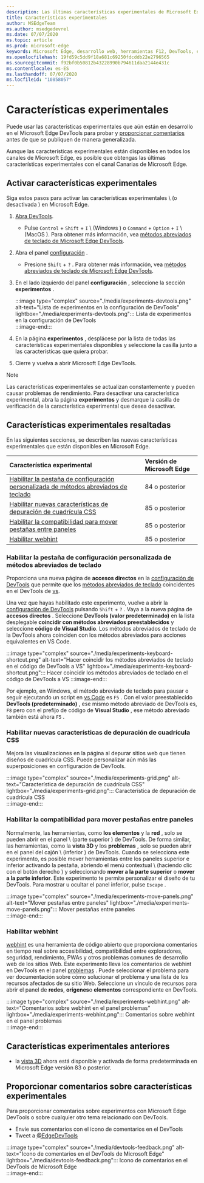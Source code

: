 ```yaml
---
description: Las últimas características experimentales de Microsoft Edge DevTools
title: Características experimentales
author: MSEdgeTeam
ms.author: msedgedevrel
ms.date: 07/07/2020
ms.topic: article
ms.prod: microsoft-edge
keywords: Microsoft Edge, desarrollo web, herramientas F12, DevTools, experimento
ms.openlocfilehash: 19fd59c5dd9f18a681c69250fdcddb22e2796565
ms.sourcegitcommit: f92bf0b50812b43228990b794611daa2144e431c
ms.contentlocale: es-ES
ms.lasthandoff: 07/07/2020
ms.locfileid: "10858057"
---
```

# Características experimentales  

Puede usar las características experimentales que aún están en desarrollo en el Microsoft Edge DevTools para probar y [proporcionar comentarios](#providing-feedback-on-experimental-features) antes de que se publiquen de manera generalizada.  

Aunque las características experimentales están disponibles en todos los canales de Microsoft Edge, es posible que obtengas las últimas características experimentales con el canal Canarias de Microsoft Edge.  

## Activar características experimentales  

Siga estos pasos para activar las características experimentales \ (o desactivada \) en Microsoft Edge.  

1.  [Abra DevTools][DevtoolsOpen].  
     *   Pulse `Control` + `Shift` + `I` \ (Windows \) o `Command` + `Option` + `I` \ (MacOS \).  Para obtener más información, vea [métodos abreviados de teclado de Microsoft Edge DevTools][DevToolsShortcuts].  
1.  Abra el panel [configuración][DevToolsCustomizeSettings] .  
    *   Presione `Shift` + `?` .  Para obtener más información, vea [métodos abreviados de teclado de Microsoft Edge DevTools][DevToolsShortcuts].  
1.  En el lado izquierdo del panel **configuración** , seleccione la sección **experimentos** .  
    
    :::image type="complex" source="./media/experiments-devtools.png" alt-text="Lista de experimentos en la configuración de DevTools" lightbox="./media/experiments-devtools.png":::
       Lista de experimentos en la configuración de DevTools  
    :::image-end:::  
    
1.  En la página **experimentos** , desplácese por la lista de todas las características experimentales disponibles y seleccione la casilla junto a las características que quiera probar.  
1.  Cierre y vuelva a abrir Microsoft Edge DevTools.  

> [!NOTE]
> Las características experimentales se actualizan constantemente y pueden causar problemas de rendimiento.  Para desactivar una característica experimental, abra la página **experimentos** y desmarque la casilla de verificación de la característica experimental que desea desactivar.  

## Características experimentales resaltadas  

En las siguientes secciones, se describen las nuevas características experimentales que están disponibles en Microsoft Edge.  

| Característica experimental | Versión de Microsoft Edge |  
|:--- |:--- |  
| [Habilitar la pestaña de configuración personalizada de métodos abreviados de teclado](#enable-custom-keyboard-shortcuts-settings-tab) | 84 o posterior |
| [Habilitar nuevas características de depuración de cuadrícula CSS](#enable-new-css-grid-debugging-features) | 85 o posterior |  
| [Habilitar la compatibilidad para mover pestañas entre paneles](#enable-support-to-move-tabs-between-panels) | 85 o posterior |  
| [Habilitar webhint](#enable-webhint) | 85 o posterior |  

### Habilitar la pestaña de configuración personalizada de métodos abreviados de teclado

Proporciona una nueva página de **accesos directos** en la [configuración de DevTools][DevToolsCustomizeSettings] que permite que los [métodos abreviados de teclado][DevToolsShortcuts] coincidentes en el DevTools de [vs][VisualstudioCode].  

Una vez que hayas habilitado este experimento, vuelve a abrir la [configuración de DevTools][DevToolsCustomizeSettings] pulsando `Shift` + `?` .  Vaya a la nueva página de **accesos directos** .  Seleccione **DevTools (valor predeterminado)** en la lista desplegable **coincidir con métodos abreviados preestablecidos** y seleccione **código de Visual Studio**.  Los métodos abreviados de teclado de la DevTools ahora coinciden con los métodos abreviados para acciones equivalentes en VS Code.  

:::image type="complex" source="./media/experiments-keyboard-shortcut.png" alt-text="Hacer coincidir los métodos abreviados de teclado en el código de DevTools a VS" lightbox="./media/experiments-keyboard-shortcut.png":::
   Hacer coincidir los métodos abreviados de teclado en el código de DevTools a VS
:::image-end:::  

Por ejemplo, en Windows, el método abreviado de teclado para pausar o seguir ejecutando un script en [vs Code][VisualstudioCodeShortcutsKeyboardWindows] es `F5` .  Con el valor preestablecido **DevTools (predeterminado)** , ese mismo método abreviado de DevTools es, `F8` pero con el prefijo de código de **Visual Studio** , ese método abreviado también está ahora `F5` .  

### Habilitar nuevas características de depuración de cuadrícula CSS  

Mejora las visualizaciones en la página al depurar sitios web que tienen diseños de cuadrícula CSS.  Puede personalizar aún más las superposiciones en configuración de DevTools.  

:::image type="complex" source="./media/experiments-grid.png" alt-text="Característica de depuración de cuadrícula CSS" lightbox="./media/experiments-grid.png":::
   Característica de depuración de cuadrícula CSS  
:::image-end:::  

<!--Available in Microsoft Edge version 85 and later.  -->  

### Habilitar la compatibilidad para mover pestañas entre paneles  

Normalmente, las herramientas, como **los elementos** y la **red** , solo se pueden abrir en el panel \ (parte superior \) de DevTools.  De forma similar, las herramientas, como la **vista 3D** y los **problemas** , solo se pueden abrir en el panel del cajón \ (inferior \) de DevTools.  Cuando se selecciona este experimento, es posible mover herramientas entre los paneles superior e inferior activando la pestaña, abriendo el menú contextual \ (haciendo clic con el botón derecho \) y seleccionando **mover a la parte superior** o **mover a la parte inferior**.   Este experimento te permite personalizar el diseño de tu DevTools.  Para mostrar u ocultar el panel inferior, pulse `Escape` .  

:::image type="complex" source="./media/experiments-move-panels.png" alt-text="Mover pestañas entre paneles" lightbox="./media/experiments-move-panels.png":::
   Mover pestañas entre paneles  
:::image-end:::  

<!--Available in Microsoft Edge version 85 and later.  -->  

### Habilitar webhint  

[webhint][WebhintMain] es una herramienta de código abierto que proporciona comentarios en tiempo real sobre accesibilidad, compatibilidad entre exploradores, seguridad, rendimiento, PWAs y otros problemas comunes de desarrollo web de los sitios Web.  Este experimento lleva los comentarios de webhint en DevTools en el panel [problemas][DevtoolsIssues] .  Puede seleccionar el problema para ver documentación sobre cómo solucionar el problema y una lista de los recursos afectados de su sitio Web.  Seleccione un vínculo de recursos para abrir el panel de **redes**, **orígenes**o **elementos** correspondiente en DevTools.  

:::image type="complex" source="./media/experiments-webhint.png" alt-text="Comentarios sobre webhint en el panel problemas" lightbox="./media/experiments-webhint.png":::
   Comentarios sobre webhint en el panel problemas  
:::image-end:::      

<!--Available in Microsoft Edge version 85 and later.  -->  

## Características experimentales anteriores  

*   la [vista 3D][Devtools3dViewIndex] ahora está disponible y activada de forma predeterminada en Microsoft Edge versión 83 o posterior.  

## Proporcionar comentarios sobre características experimentales  

Para proporcionar comentarios sobre experimentos con Microsoft Edge DevTools o sobre cualquier otro tema relacionado con DevTools.  

*   Envíe sus comentarios con el icono de comentarios en el DevTools  
*   Tweet a [@EdgeDevTools][TwitterEdgedevtools]  

:::image type="complex" source="./media/devtools-feedback.png" alt-text="Icono de comentarios en el DevTools de Microsoft Edge" lightbox="./media/devtools-feedback.png":::
   Icono de comentarios en el DevTools de Microsoft Edge  
:::image-end:::  

<!-- links -->  

[Devtools3dViewIndex]: ./3d-view/index.md "Vista 3D | Microsoft docs"  
[DevtoolsIssues]: ./issues/index.md "Buscar y solucionar problemas con la herramienta de problemas de Microsoft Edge DevTools | Microsoft docs"  
[DevToolsCustomizeSettings]: ./customize/index.md#settings "Configuración-personalizar Microsoft Edge DevTools | Microsoft docs"  
[DevToolsShortcuts]: ./shortcuts.md "Métodos abreviados de teclado de Microsoft Edge DevTools | Microsoft docs"  
[DevtoolsOpen]: ./open.md "Abrir Microsoft Edge DevTools | Microsoft docs"  

[TwitterEdgedevtools]: https://www.twitter.com/EdgeDevTools "Microsoft Edge DevTools | Twitter"  

[VisualstudioCode]: https://code.visualstudio.com "Código de Visual Studio"  
[VisualstudioCodeShortcutsKeyboardWindows]: https://code.visualstudio.com/shortcuts/keyboard-shortcuts-windows.pdf "Métodos abreviados de teclado de código de Visual Studio para Windows | Código de Visual Studio"  

[WebhintMain]: https://webhint.io "sugerencia" 
